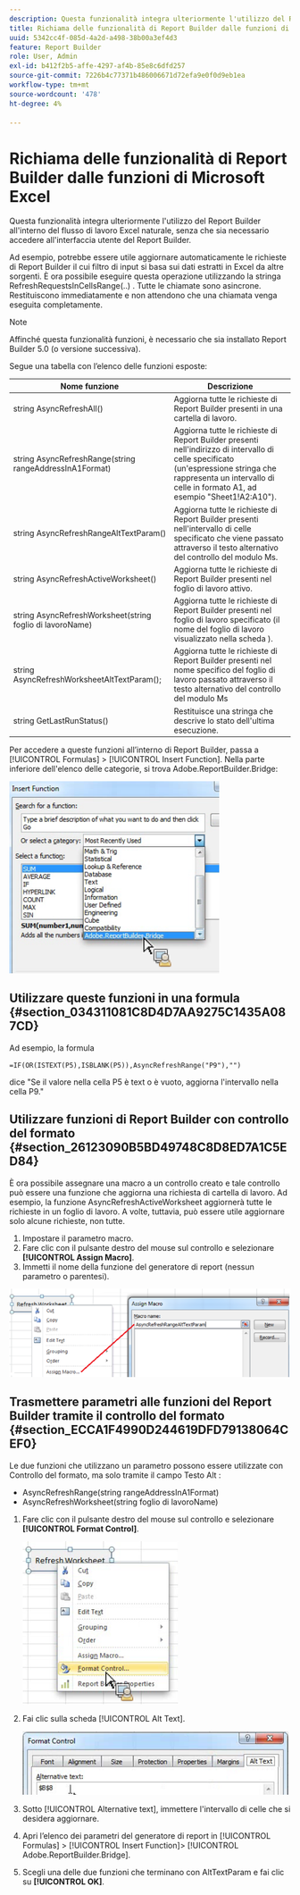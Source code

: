 ```yaml
---
description: Questa funzionalità integra ulteriormente l'utilizzo del Report Builder all'interno del flusso di lavoro Excel naturale, senza che sia necessario accedere all'interfaccia utente del Report Builder.
title: Richiama delle funzionalità di Report Builder dalle funzioni di Microsoft Excel
uuid: 5342cc4f-085d-4a2d-a498-38b00a3ef4d3
feature: Report Builder
role: User, Admin
exl-id: b412f2b5-affe-4297-af4b-85e8c6dfd257
source-git-commit: 7226b4c77371b486006671d72efa9e0f0d9eb1ea
workflow-type: tm+mt
source-wordcount: '478'
ht-degree: 4%

---
```


# Richiama delle funzionalità di Report Builder dalle funzioni di Microsoft Excel

Questa funzionalità integra ulteriormente l&#39;utilizzo del Report Builder all&#39;interno del flusso di lavoro Excel naturale, senza che sia necessario accedere all&#39;interfaccia utente del Report Builder.

Ad esempio, potrebbe essere utile aggiornare automaticamente le richieste di Report Builder il cui filtro di input si basa sui dati estratti in Excel da altre sorgenti. È ora possibile eseguire questa operazione utilizzando la stringa RefreshRequestsInCellsRange(..) . Tutte le chiamate sono asincrone. Restituiscono immediatamente e non attendono che una chiamata venga eseguita completamente.

>[!NOTE]
>
>Affinché questa funzionalità funzioni, è necessario che sia installato Report Builder 5.0 (o versione successiva).

Segue una tabella con l’elenco delle funzioni esposte:

| Nome funzione | Descrizione |
|---|---|
| string AsyncRefreshAll() | Aggiorna tutte le richieste di Report Builder presenti in una cartella di lavoro. |
| string AsyncRefreshRange(string rangeAddressInA1Format) | Aggiorna tutte le richieste di Report Builder presenti nell&#39;indirizzo di intervallo di celle specificato (un&#39;espressione stringa che rappresenta un intervallo di celle in formato A1, ad esempio &quot;Sheet1!A2:A10&quot;). |
| string AsyncRefreshRangeAltTextParam() | Aggiorna tutte le richieste di Report Builder presenti nell&#39;intervallo di celle specificato che viene passato attraverso il testo alternativo del controllo del modulo Ms. |
| string AsyncRefreshActiveWorksheet() | Aggiorna tutte le richieste di Report Builder presenti nel foglio di lavoro attivo. |
| string AsyncRefreshWorksheet(string foglio di lavoroName) | Aggiorna tutte le richieste di Report Builder presenti nel foglio di lavoro specificato (il nome del foglio di lavoro visualizzato nella scheda ). |
| string AsyncRefreshWorksheetAltTextParam(); | Aggiorna tutte le richieste di Report Builder presenti nel nome specifico del foglio di lavoro passato attraverso il testo alternativo del controllo del modulo Ms |
| string GetLastRunStatus() | Restituisce una stringa che descrive lo stato dell&#39;ultima esecuzione. |

Per accedere a queste funzioni all’interno di Report Builder, passa a [!UICONTROL Formulas] > [!UICONTROL Insert Function]. Nella parte inferiore dell&#39;elenco delle categorie, si trova Adobe.ReportBuilder.Bridge:

![](assets/arb_functions.png)

## Utilizzare queste funzioni in una formula {#section_034311081C8D4D7AA9275C1435A087CD}

Ad esempio, la formula

```
=IF(OR(ISTEXT(P5),ISBLANK(P5)),AsyncRefreshRange("P9"),"")
```

dice &quot;Se il valore nella cella P5 è text o è vuoto, aggiorna l&#39;intervallo nella cella P9.&quot;

## Utilizzare funzioni di Report Builder con controllo del formato {#section_26123090B5BD49748C8D8ED7A1C5ED84}

È ora possibile assegnare una macro a un controllo creato e tale controllo può essere una funzione che aggiorna una richiesta di cartella di lavoro. Ad esempio, la funzione AsyncRefreshActiveWorksheet aggiornerà tutte le richieste in un foglio di lavoro. A volte, tuttavia, può essere utile aggiornare solo alcune richieste, non tutte.

1. Impostare il parametro macro.
1. Fare clic con il pulsante destro del mouse sul controllo e selezionare **[!UICONTROL Assign Macro]**.
1. Immetti il nome della funzione del generatore di report (nessun parametro o parentesi).

![](assets/assign_macro.png)

## Trasmettere parametri alle funzioni del Report Builder tramite il controllo del formato {#section_ECCA1F4990D244619DFD79138064CEF0}

Le due funzioni che utilizzano un parametro possono essere utilizzate con Controllo del formato, ma solo tramite il campo Testo Alt :

* AsyncRefreshRange(string rangeAddressInA1Format)
* AsyncRefreshWorksheet(string foglio di lavoroName)

1. Fare clic con il pulsante destro del mouse sul controllo e selezionare **[!UICONTROL Format Control]**.

   ![](assets/format_control.png)

1. Fai clic sulla scheda [!UICONTROL Alt Text].

   ![](assets/alt_text.png)

1. Sotto [!UICONTROL Alternative text], immettere l&#39;intervallo di celle che si desidera aggiornare.
1. Apri l’elenco dei parametri del generatore di report in [!UICONTROL Formulas] > [!UICONTROL Insert Function]> [!UICONTROL Adobe.ReportBuilder.Bridge].

1. Scegli una delle due funzioni che terminano con AltTextParam e fai clic su **[!UICONTROL OK]**.
